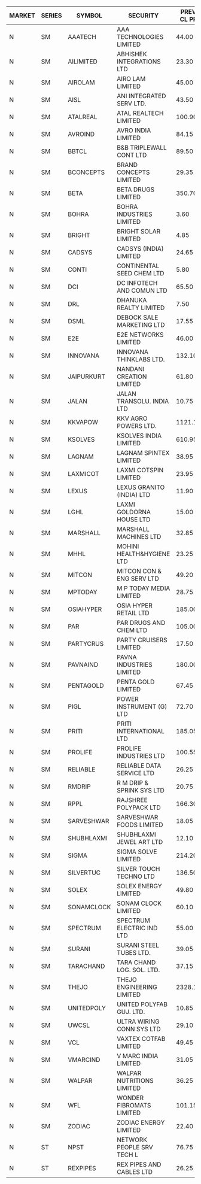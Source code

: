 


| MARKET | SERIES | SYMBOL | SECURITY | PREV CL PR | OPEN PRICE | HIGH PRICE | LOW PRICE | CLOSE PRICE | NET TRDVAL | NET TRDQTY | CORP IND | HI 52 WK | LO 52 WK |
| ----- | ----- | ----- | ----- | ----- | ----- | ----- | ----- | ----- | ----- | ----- | ----- | ----- | ----- |
| N | SM | AAATECH | AAA TECHNOLOGIES LIMITED | 44.00 | 44.20 | 45.15 | 44.00 | 45.15 | 1325250.00 | 30000 |  | 72.45 | 42.00 |
| N | SM | AILIMITED | ABHISHEK INTEGRATIONS LTD | 23.30 | 24.45 | 24.45 | 23.35 | 23.35 | 143400.00 | 6000 |  | 38.60 | 19.00 |
| N | SM | AIROLAM | AIRO LAM LIMITED | 45.00 | 49.75 | 49.75 | 45.00 | 45.00 | 1933050.00 | 42000 |  | 59.00 | 19.25 |
| N | SM | AISL | ANI INTEGRATED SERV LTD. | 43.50 | 46.00 | 46.00 | 44.00 | 45.85 | 1090140.00 | 24000 |  | 55.40 | 18.10 |
| N | SM | ATALREAL | ATAL REALTECH LIMITED | 100.90 | 97.05 | 100.05 | 97.05 | 100.05 | 2550400.00 | 25600 |  | 101.00 | 30.95 |
| N | SM | AVROIND | AVRO INDIA LIMITED | 84.15 | 84.95 | 84.95 | 81.00 | 81.00 | 1158000.00 | 14000 |  | 84.95 | 35.00 |
| N | SM | BBTCL | B&B TRIPLEWALL CONT LTD | 89.50 | 90.00 | 90.00 | 87.10 | 87.10 | 2386650.00 | 27000 |  | 99.30 | 27.20 |
| N | SM | BCONCEPTS | BRAND CONCEPTS LIMITED | 29.35 | 28.00 | 28.00 | 28.00 | 28.00 | 168000.00 | 6000 |  | 32.90 | 14.55 |
| N | SM | BETA | BETA DRUGS LIMITED | 350.70 | 330.00 | 344.50 | 320.45 | 326.70 | 2636400.00 | 8000 |  | 404.80 | 75.20 |
| N | SM | BOHRA | BOHRA INDUSTRIES LIMITED | 3.60 | 3.50 | 3.50 | 3.50 | 3.50 | 7000.00 | 2000 |  | 7.25 | .95 |
| N | SM | BRIGHT | BRIGHT SOLAR LIMITED | 4.85 | 4.85 | 4.95 | 4.65 | 4.70 | 664800.00 | 141000 |  | 15.55 | 4.65 |
| N | SM | CADSYS | CADSYS (INDIA) LIMITED | 24.65 | 23.45 | 23.45 | 23.45 | 23.45 | 46900.00 | 2000 |  | 36.90 | 18.10 |
| N | SM | CONTI | CONTINENTAL SEED CHEM LTD | 5.80 | 5.80 | 5.80 | 5.80 | 5.80 | 19331.40 | 3333 |  | 14.60 | 5.20 |
| N | SM | DCI | DC INFOTECH AND COMUN LTD | 65.50 | 65.50 | 67.55 | 65.50 | 67.55 | 598650.00 | 9000 |  | 67.55 | 40.00 |
| N | SM | DRL | DHANUKA REALTY LIMITED | 7.50 | 7.50 | 7.50 | 7.50 | 7.50 | 45000.00 | 6000 |  | 7.50 | 7.50 |
| N | SM | DSML | DEBOCK SALE MARKETING LTD | 17.55 | 17.15 | 18.25 | 17.10 | 17.10 | 315000.00 | 18000 |  | 21.95 | 5.75 |
| N | SM | E2E | E2E NETWORKS LIMITED | 46.00 | 45.00 | 46.00 | 43.75 | 46.00 | 626800.00 | 14000 |  | 61.30 | 25.00 |
| N | SM | INNOVANA | INNOVANA THINKLABS LTD. | 132.10 | 125.50 | 125.50 | 125.50 | 125.50 | 6024000.00 | 48000 |  | 210.95 | 70.25 |
| N | SM | JAIPURKURT | NANDANI CREATION LIMITED | 61.80 | 63.75 | 64.40 | 61.05 | 64.40 | 1264750.00 | 20000 |  | 64.40 | 7.65 |
| N | SM | JALAN | JALAN TRANSOLU. INDIA LTD | 10.75 | 11.25 | 11.25 | 11.25 | 11.25 | 33750.00 | 3000 |  | 11.25 | 2.75 |
| N | SM | KKVAPOW | KKV AGRO POWERS LTD. | 1121.10 | 1177.00 | 1177.00 | 1070.00 | 1145.00 | 1421750.00 | 1250 |  | 1177.00 | 335.00 |
| N | SM | KSOLVES | KSOLVES INDIA LIMITED | 610.95 | 605.00 | 638.00 | 580.45 | 580.45 | 12975420.00 | 22000 |  | 1718.20 | 151.00 |
| N | SM | LAGNAM | LAGNAM SPINTEX LIMITED | 38.95 | 38.15 | 38.15 | 37.10 | 37.10 | 337350.00 | 9000 |  | 49.25 | 6.60 |
| N | SM | LAXMICOT | LAXMI COTSPIN LIMITED | 23.95 | 25.10 | 25.10 | 22.95 | 23.35 | 846600.00 | 36000 |  | 36.55 | 7.50 |
| N | SM | LEXUS | LEXUS GRANITO (INDIA) LTD | 11.90 | 11.40 | 11.40 | 11.40 | 11.40 | 11400.00 | 1000 |  | 22.50 | 7.20 |
| N | SM | LGHL | LAXMI GOLDORNA HOUSE LTD | 15.00 | 14.25 | 14.25 | 14.25 | 14.25 | 114000.00 | 8000 |  | 21.50 | 12.50 |
| N | SM | MARSHALL | MARSHALL MACHINES LTD | 32.85 | 30.35 | 33.35 | 29.60 | 29.60 | 1636050.00 | 54000 |  | 43.15 | 6.70 |
| N | SM | MHHL | MOHINI HEALTH&HYGIENE LTD | 23.25 | 21.55 | 22.00 | 21.50 | 22.00 | 195150.00 | 9000 |  | 39.50 | 15.35 |
| N | SM | MITCON | MITCON CON & ENG SERV LTD | 49.20 | 47.60 | 47.60 | 47.50 | 47.50 | 570400.00 | 12000 |  | 63.50 | 33.10 |
| N | SM | MPTODAY | M P TODAY MEDIA LIMITED | 28.75 | 28.50 | 30.00 | 28.50 | 30.00 | 296900.00 | 10000 |  | 30.00 | 9.70 |
| N | SM | OSIAHYPER | OSIA HYPER RETAIL LTD | 185.00 | 175.10 | 183.00 | 175.10 | 183.00 | 216440.00 | 1200 |  | 238.00 | 117.00 |
| N | SM | PAR | PAR DRUGS AND CHEM LTD | 105.00 | 101.25 | 101.25 | 100.00 | 100.00 | 1406900.00 | 14000 |  | 139.05 | 47.00 |
| N | SM | PARTYCRUS | PARTY CRUISERS LIMITED | 17.50 | 16.75 | 16.75 | 16.65 | 16.65 | 167100.00 | 10000 |  | 39.90 | 16.50 |
| N | SM | PAVNAIND | PAVNA INDUSTRIES LIMITED | 180.00 | 180.00 | 180.00 | 180.00 | 180.00 | 144000.00 | 800 |  | 215.00 | 165.05 |
| N | SM | PENTAGOLD | PENTA GOLD LIMITED | 67.45 | 64.10 | 64.10 | 64.10 | 64.10 | 4422900.00 | 69000 |  | 115.00 | 15.60 |
| N | SM | PIGL | POWER INSTRUMENT (G) LTD | 72.70 | 69.20 | 69.20 | 69.20 | 69.20 | 276800.00 | 4000 |  | 88.60 | 9.90 |
| N | SM | PRITI | PRITI INTERNATIONAL LTD | 185.05 | 186.10 | 186.10 | 184.00 | 184.00 | 889760.00 | 4800 |  | 203.70 | 66.80 |
| N | SM | PROLIFE | PROLIFE INDUSTRIES LTD | 100.55 | 95.55 | 95.55 | 95.55 | 95.55 | 286650.00 | 3000 |  | 117.00 | 33.25 |
| N | SM | RELIABLE | RELIABLE DATA SERVICE LTD | 26.25 | 27.55 | 27.55 | 27.55 | 27.55 | 198360.00 | 7200 |  | 31.00 | 23.55 |
| N | SM | RMDRIP | R M DRIP & SPRINK SYS LTD | 20.75 | 21.00 | 21.00 | 19.75 | 19.75 | 81500.00 | 4000 |  | 59.00 | 15.50 |
| N | SM | RPPL | RAJSHREE POLYPACK LTD | 166.30 | 162.00 | 167.90 | 158.00 | 161.05 | 2251300.00 | 14000 |  | 200.00 | 70.50 |
| N | SM | SARVESHWAR | SARVESHWAR FOODS LIMITED | 18.05 | 17.15 | 18.95 | 17.15 | 18.95 | 235920.00 | 12800 |  | 37.85 | 9.60 |
| N | SM | SHUBHLAXMI | SHUBHLAXMI JEWEL ART LTD | 12.10 | 12.10 | 12.10 | 12.10 | 12.10 | 12100.00 | 1000 |  | 29.90 | 11.20 |
| N | SM | SIGMA | SIGMA SOLVE LIMITED | 214.20 | 214.20 | 224.90 | 214.20 | 224.90 | 1317300.00 | 6000 |  | 254.65 | 33.80 |
| N | SM | SILVERTUC | SILVER TOUCH TECHNO LTD | 136.50 | 130.25 | 144.00 | 128.00 | 131.05 | 2425150.00 | 18000 |  | 145.00 | 72.00 |
| N | SM | SOLEX | SOLEX ENERGY LIMITED | 49.80 | 52.25 | 52.25 | 52.15 | 52.15 | 313100.00 | 6000 |  | 68.45 | 22.40 |
| N | SM | SONAMCLOCK | SONAM CLOCK LIMITED | 60.10 | 60.00 | 60.75 | 59.00 | 60.75 | 1070550.00 | 18000 |  | 66.00 | 39.00 |
| N | SM | SPECTRUM | SPECTRUM ELECTRIC IND LTD | 55.00 | 52.20 | 55.00 | 52.20 | 55.00 | 214400.00 | 4000 |  | 68.00 | 45.60 |
| N | SM | SURANI | SURANI STEEL TUBES LTD. | 39.05 | 41.00 | 41.00 | 41.00 | 41.00 | 82000.00 | 2000 |  | 41.00 | 17.35 |
| N | SM | TARACHAND | TARA CHAND LOG. SOL. LTD. | 37.15 | 39.95 | 39.95 | 36.50 | 36.50 | 152900.00 | 4000 |  | 52.35 | 26.00 |
| N | SM | THEJO | THEJO ENGINEERING LIMITED | 2328.10 | 2385.00 | 2450.00 | 2299.00 | 2419.90 | 6516610.00 | 2700 |  | 2999.95 | 635.00 |
| N | SM | UNITEDPOLY | UNITED POLYFAB GUJ. LTD. | 10.85 | 11.35 | 11.35 | 11.35 | 11.35 | 102150.00 | 9000 |  | 59.75 | 8.20 |
| N | SM | UWCSL | ULTRA WIRING CONN SYS LTD | 29.10 | 27.65 | 27.65 | 27.65 | 27.65 | 110600.00 | 4000 |  | 30.75 | 22.65 |
| N | SM | VCL | VAXTEX COTFAB LIMITED | 49.45 | 51.70 | 51.85 | 51.70 | 51.70 | 1396650.00 | 27000 |  | 52.00 | 17.00 |
| N | SM | VMARCIND | V MARC INDIA LIMITED | 31.05 | 30.40 | 31.00 | 30.10 | 31.00 | 367500.00 | 12000 |  | 45.00 | 25.35 |
| N | SM | WALPAR | WALPAR NUTRITIONS LIMITED | 36.25 | 36.25 | 36.25 | 36.00 | 36.00 | 144500.00 | 4000 |  | 51.50 | 32.50 |
| N | SM | WFL | WONDER FIBROMATS LIMITED | 101.15 | 106.15 | 106.20 | 106.15 | 106.20 | 339760.00 | 3200 |  | 126.00 | 42.70 |
| N | SM | ZODIAC | ZODIAC ENERGY LIMITED | 22.40 | 23.50 | 23.50 | 22.70 | 23.50 | 746400.00 | 32000 |  | 23.75 | 11.50 |
| N | ST | NPST | NETWORK PEOPLE SRV TECH L | 76.75 | 76.50 | 76.95 | 75.00 | 76.95 | 1592320.00 | 20800 |  | 83.95 | 72.35 |
| N | ST | REXPIPES | REX PIPES AND CABLES LTD | 26.25 | 26.20 | 26.40 | 26.05 | 26.25 | 1672000.00 | 64000 |  | 28.00 | 25.50 |



